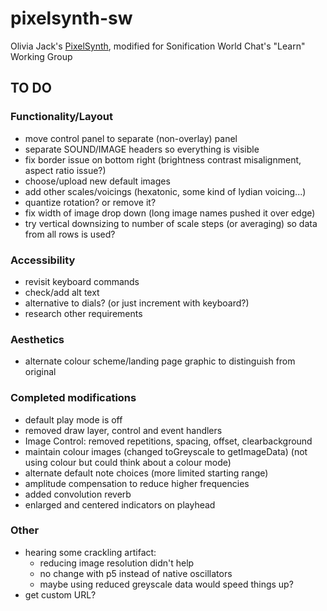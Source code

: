# pixelsynth-sw
Olivia Jack's [PixelSynth](https://ojack.xyz/PIXELSYNTH/), modified for Sonification World Chat's "Learn" Working Group


## TO DO

### Functionality/Layout
* move control panel to separate (non-overlay) panel
* separate SOUND/IMAGE headers so everything is visible
* fix border issue on bottom right (brightness contrast misalignment, aspect ratio issue?)
* choose/upload new default images
* add other scales/voicings (hexatonic, some kind of lydian voicing...)
* quantize rotation? or remove it?
* fix width of image drop down (long image names pushed it over edge)
* try vertical downsizing to number of scale steps (or averaging) so data from all rows is used?

### Accessibility
* revisit keyboard commands
* check/add alt text
* alternative to dials? (or just increment with keyboard?)
* research other requirements


### Aesthetics
* alternate colour scheme/landing page graphic to distinguish from original


### Completed modifications
* default play mode is off
* removed draw layer, control and event handlers
* Image Control: removed repetitions, spacing, offset, clearbackground
* maintain colour images (changed toGreyscale to getImageData) (not using colour but could think about a colour mode)
* alternate default note choices (more limited starting range)
* amplitude compensation to reduce higher frequencies
* added convolution reverb
* enlarged and centered indicators on playhead

### Other
* hearing some crackling artifact:
  * reducing image resolution didn't help
  * no change with p5 instead of native oscillators
  * maybe using reduced greyscale data would speed things up?
* get custom URL?
